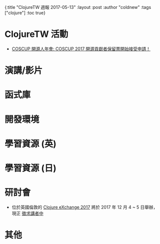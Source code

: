 {:title "ClojureTW 週報 2017-05-13"
:layout :post
:author "coldnew"
:tags  ["clojure"]
:toc true}

# ClojureTW 活動

* [COSCUP 開源人年會: COSCUP 2017 開源貢獻者保留票開始接受申請！](http://blog.coscup.org/2017/05/coscup-2017.html)

# 演講/影片


# 函式庫


# 開發環境


# 學習資源 (英)

# 學習資源 (日)


# 研討會

* 位於英國倫敦的 [Clojure eXchange 2017](https://skillsmatter.com/conferences/8783-clojure-exchange-2017#get_involved) 將於 2017 年 12 月 4 ~ 5 日舉辦，現正
[徵求講者中](https://skillsmatter.com/conferences/8783-clojure-exchange-2017#get_involved)

# 其他
